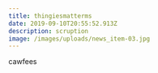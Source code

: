 ```yaml
---
title: thingiesmatterms
date: 2019-09-10T20:55:52.913Z
description: scruption
image: /images/uploads/news_item-03.jpg
---
```

cawfees
